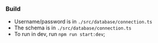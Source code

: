 ### Build
- Username/password is in `./src/database/connection.ts`
- The schema is in `./src/database/connection.ts`
- To run in dev, run `npm run start:dev`;
